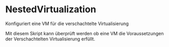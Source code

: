 # NestedVirtualization
Konfiguriert eine VM für die verschachtelte Virtualisierung

Mit diesem Skript kann überprüft werden ob eine VM die Voraussetzungen der Verschachtelten Virtualisierung erfüllt. 
